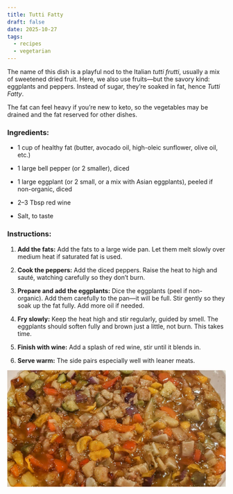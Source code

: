 ```yaml
---
title: Tutti Fatty
draft: false
date: 2025-10-27
tags:
  - recipes
  - vegetarian
---
```


The name of this dish is a playful nod to the Italian _tutti frutti_, usually a mix of sweetened dried fruit. Here, we also use fruits—but the savory kind: eggplants and peppers. Instead of sugar, they’re soaked in fat, hence _Tutti Fatty_.

The fat can feel heavy if you’re new to keto, so the vegetables may be drained and the fat reserved for other dishes. 

### Ingredients:

- 1 cup of healthy fat (butter, avocado oil, high-oleic sunflower, olive oil, etc.)
    
- 1 large bell pepper (or 2 smaller), diced
    
- 1 large eggplant (or 2 small, or a mix with Asian eggplants), peeled if non-organic, diced
    
- 2–3 Tbsp red wine
    
- Salt, to taste
    

### Instructions:

1. **Add the fats:** Add the fats to a large wide pan. Let them melt slowly over medium heat if saturated fat is used.
    
2. **Cook the peppers:** Add the diced peppers. Raise the heat to high and sauté, watching carefully so they don’t burn.
    
3. **Prepare and add the eggplants:** Dice the eggplants (peel if non-organic). Add them carefully to the pan—it will be full. Stir gently so they soak up the fat fully. Add more oil if needed.
    
4. **Fry slowly:** Keep the heat high and stir regularly, guided by smell. The eggplants should soften fully and brown just a little, not burn. This takes time.
    
5. **Finish with wine:** Add a splash of red wine, stir until it blends in.
    
6. **Serve warm:**  The side pairs especially well with leaner meats.


![Alt text](tutti-fatty.jpg)